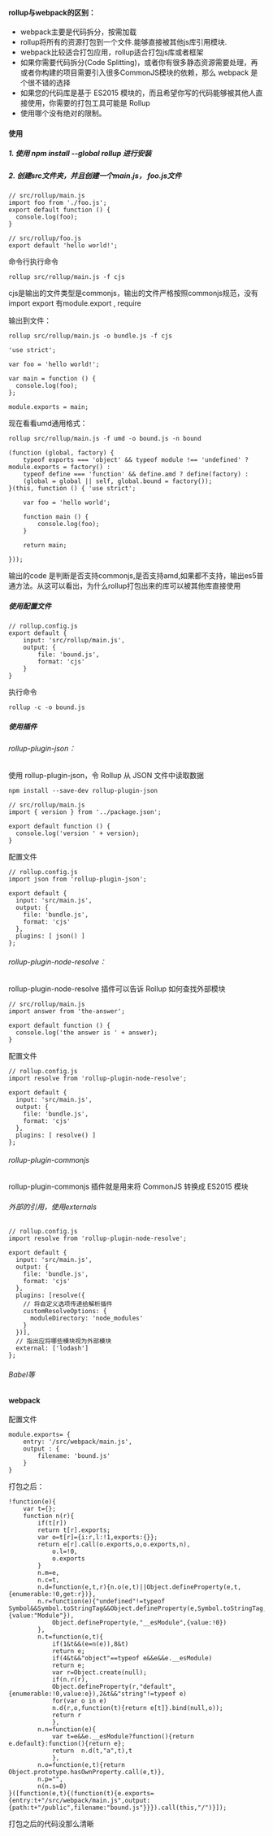 #### rollup与webpack的区别：
- webpack主要是代码拆分，按需加载
- rollup将所有的资源打包到一个文件.能够直接被其他js库引用模块.
- webpack比较适合打包应用，rollup适合打包js库或者框架
- 如果你需要代码拆分(Code Splitting)，或者你有很多静态资源需要处理，再或者你构建的项目需要引入很多CommonJS模块的依赖，那么 webpack 是个很不错的选择
- 如果您的代码库是基于 ES2015 模块的，而且希望你写的代码能够被其他人直接使用，你需要的打包工具可能是 Rollup
- 使用哪个没有绝对的限制。

#### 使用
##### 1. 使用 npm install --global rollup 进行安装
##### 2. 创建src文件夹，并且创建一个main.js， foo.js文件
```
// src/rollup/main.js
import foo from './foo.js';
export default function () {
  console.log(foo);
}
```

```
// src/rollup/foo.js
export default 'hello world!';
```
命令行执行命令

```
rollup src/rollup/main.js -f cjs
```
cjs是输出的文件类型是commonjs，输出的文件严格按照commonjs规范，没有import export 有module.export , require

输出到文件：

```
rollup src/rollup/main.js -o bundle.js -f cjs
```

```
'use strict';

var foo = 'hello world!';

var main = function () {
  console.log(foo);
};

module.exports = main;
```
现在看看umd通用格式：

```
rollup src/rollup/main.js -f umd -o bound.js -n bound
```

```
(function (global, factory) {
    typeof exports === 'object' && typeof module !== 'undefined' ? module.exports = factory() :
    typeof define === 'function' && define.amd ? define(factory) :
    (global = global || self, global.bound = factory());
}(this, function () { 'use strict';

    var foo = 'hello world';

    function main () {
        console.log(foo);
    }

    return main;

}));
```
输出的code 是判断是否支持commonjs,是否支持amd,如果都不支持，输出es5普通方法。从这可以看出，为什么rollup打包出来的库可以被其他库直接使用

##### 使用配置文件

```
// rollup.config.js
export default {
    input: 'src/rollup/main.js',
    output: {
        file: 'bound.js',
        format: 'cjs'
    }
}
```
执行命令
```
rollup -c -o bound.js
```
##### 使用插件
###### rollup-plugin-json：

使用 rollup-plugin-json，令 Rollup 从 JSON 文件中读取数据

```
npm install --save-dev rollup-plugin-json
```

```
// src/rollup/main.js
import { version } from '../package.json';

export default function () {
  console.log('version ' + version);
}
```
配置文件
```
// rollup.config.js
import json from 'rollup-plugin-json';

export default {
  input: 'src/main.js',
  output: {
    file: 'bundle.js',
    format: 'cjs'
  },
  plugins: [ json() ]
};
```

###### rollup-plugin-node-resolve：
 rollup-plugin-node-resolve 插件可以告诉 Rollup 如何查找外部模块
 
```
// src/rollup/main.js
import answer from 'the-answer';

export default function () {
  console.log('the answer is ' + answer);
}
```
配置文件
```
// rollup.config.js
import resolve from 'rollup-plugin-node-resolve';

export default {
  input: 'src/main.js',
  output: {
    file: 'bundle.js',
    format: 'cjs'
  },
  plugins: [ resolve() ]
};
```
###### rollup-plugin-commonjs
 rollup-plugin-commonjs 插件就是用来将 CommonJS 转换成 ES2015 模块
###### 外部的引用，使用externals

```
// rollup.config.js
import resolve from 'rollup-plugin-node-resolve';

export default {
  input: 'src/main.js',
  output: {
    file: 'bundle.js',
    format: 'cjs'
  },
  plugins: [resolve({
    // 将自定义选项传递给解析插件
    customResolveOptions: {
      moduleDirectory: 'node_modules'
    }
  })],
  // 指出应将哪些模块视为外部模块
  external: ['lodash']
};
```

###### Babel等

#### webpack
配置文件

```
module.exports= {
    entry: '/src/webpack/main.js',
    output : {
        filename: 'bound.js'
    }
}
```
打包之后：

```
!function(e){
    var t={};
    function n(r){
        if(t[r])
        return t[r].exports;
        var o=t[r]={i:r,l:!1,exports:{}};
        return e[r].call(o.exports,o,o.exports,n),
            o.l=!0,
            o.exports
        }
        n.m=e,
        n.c=t,
        n.d=function(e,t,r){n.o(e,t)||Object.defineProperty(e,t,{enumerable:!0,get:r})},
        n.r=function(e){"undefined"!=typeof Symbol&&Symbol.toStringTag&&Object.defineProperty(e,Symbol.toStringTag,{value:"Module"}),
            Object.defineProperty(e,"__esModule",{value:!0})
        },
        n.t=function(e,t){
            if(1&t&&(e=n(e)),8&t)
            return e;
            if(4&t&&"object"==typeof e&&e&&e.__esModule)
            return e;
            var r=Object.create(null);
            if(n.r(r),
            Object.defineProperty(r,"default",{enumerable:!0,value:e}),2&t&&"string"!=typeof e)
            for(var o in e)
            n.d(r,o,function(t){return e[t]}.bind(null,o));
            return r
            },
        n.n=function(e){
            var t=e&&e.__esModule?function(){return e.default}:function(){return e};
            return  n.d(t,"a",t),t
            },
        n.o=function(e,t){return Object.prototype.hasOwnProperty.call(e,t)},
        n.p="",
        n(n.s=0)
}([function(e,t){(function(t){e.exports={entry:t+"/src/webpack/main.js",output:{path:t+"/public",filename:"bound.js"}}}).call(this,"/")}]);
```

打包之后的代码没那么清晰